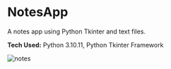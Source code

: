 # NotesApp
A notes app using Python Tkinter and text files.

**Tech Used:** Python 3.10.11, Python Tkinter Framework

![notes](https://github.com/user-attachments/assets/3d5242fb-91e7-4008-8073-b2870f922fdc)

